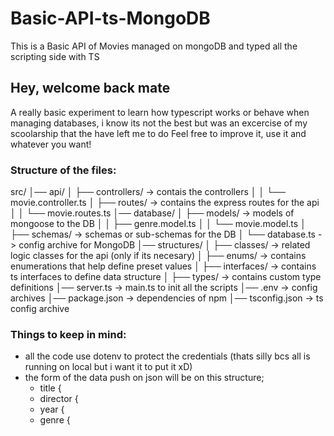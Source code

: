 # Basic-API-ts-MongoDB
This is a Basic API of Movies managed on mongoDB and typed all the scripting side with TS

## Hey, welcome back mate
A really basic experiment to learn how typescript works or behave when managing databases, i know its not the best but was an excercise of my scoolarship that the have left me to do
Feel free to improve it, use it and whatever you want!

### Structure of the files:
src/
│── api/
│   ├── controllers/        -> contais the controllers 
│   │   └── movie.controller.ts
│   ├── routes/             -> contains the express routes for the api
│   │   └── movie.routes.ts
│── database/
│   ├── models/             -> models of mongoose to the DB
│   │   ├── genre.model.ts
│   │   └── movie.model.ts
│   ├── schemas/            -> schemas or sub-schemas for the DB
│   └── database.ts         -> config archive for MongoDB
│── structures/
│   ├── classes/            -> related logic classes for the api (only if its necesary)
│   ├── enums/              -> contains enumerations that help define preset values
│   ├── interfaces/         -> contains ts interfaces to define data structure
│   ├── types/              -> contains custom type definitions
│── server.ts               -> main.ts to init all the scripts
│── .env                    -> config archives
│── package.json            -> dependencies of npm
│── tsconfig.json           -> ts config archive

### Things to keep in mind:
- all the code use dotenv to protect the credentials (thats silly bcs all is running on local but i want it to put it xD)
- the form of the data push on json will be on this structure;
   - title {
   - director {
   - year {
   - genre {


